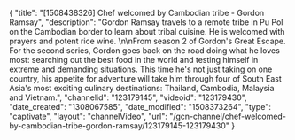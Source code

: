 {
    "title": "[1508438326] Chef welcomed by Cambodian tribe - Gordon Ramsay",
    "description": "Gordon Ramsay travels to a remote tribe in Pu Pol on the Cambodian border to learn about tribal cuisine. He is welcomed with prayers and potent rice wine. \n\nFrom season 2 of Gordon's Great Escape. For the second series, Gordon goes back on the road doing what he loves most: searching out the best food in the world and testing himself in extreme and demanding situations. This time he's not just taking on one country, his appetite for adventure will take him through four of South East Asia's most exciting culinary destinations: Thailand, Cambodia, Malaysia and Vietnam.",
    "channelid": "123179145",
    "videoid": "123179430",
    "date_created": "1308067585",
    "date_modified": "1508373264",
    "type": "captivate",
    "layout": "channelVideo",
    "url": "\/gcn-channel\/chef-welcomed-by-cambodian-tribe-gordon-ramsay\/123179145-123179430"
}